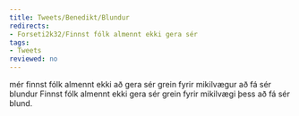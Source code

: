 ```yaml
---
title: Tweets/Benedikt/Blundur
redirects:
- Forseti2k32/Finnst fólk almennt ekki gera sér
tags:
- Tweets
reviewed: no
---
```

<vocabulary>
mér finnst
fólk
almennt ekki
að gera sér grein fyrir
mikilvægur
að fá sér
blundur
</vocabulary>
<Tweet
data-translate="true"
audio="cGBK.mp3"
id="660387255022940160"
date="1446283565000"
favorites="17"
user_name="Benedikt"
handle="forseti2k32"
user_picture="Tweet-forseti2k32-1rhck2j.jpg"
verified=""
>Finnst fólk almennt ekki gera sér grein fyrir mikilvægi þess að fá sér blund.</Tweet>
